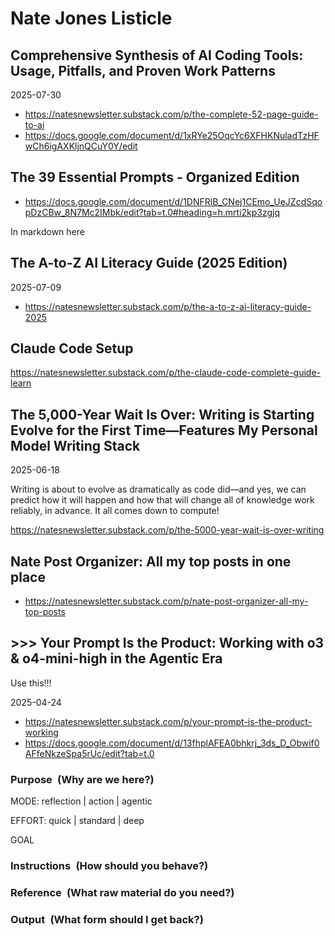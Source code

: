 # Nate Jones Listicle

## Comprehensive Synthesis of AI Coding Tools: Usage, Pitfalls, and Proven Work Patterns

2025-07-30

* https://natesnewsletter.substack.com/p/the-complete-52-page-guide-to-ai
* https://docs.google.com/document/d/1xRYe25OqcYc6XFHKNuladTzHFwCh6igAXKljnQCuY0Y/edit

## The 39 Essential Prompts - Organized Edition

* https://docs.google.com/document/d/1DNFRlB_CNej1CEmo_UeJZcdSqopDzCBw_8N7Mc2IMbk/edit?tab=t.0#heading=h.mrti2kp3zgjq

In markdown here

## The A-to-Z AI Literacy Guide (2025 Edition)

2025-07-09

* https://natesnewsletter.substack.com/p/the-a-to-z-ai-literacy-guide-2025

## Claude Code Setup

https://natesnewsletter.substack.com/p/the-claude-code-complete-guide-learn

## The 5,000-Year Wait Is Over: Writing is Starting Evolve for the First Time—Features My Personal Model Writing Stack

2025-06-18

Writing is about to evolve as dramatically as code did—and yes, we can predict how it will happen and how that will change all of knowledge work reliably, in advance. It all comes down to compute!

https://natesnewsletter.substack.com/p/the-5000-year-wait-is-over-writing

## Nate Post Organizer: All my top posts in one place

* https://natesnewsletter.substack.com/p/nate-post-organizer-all-my-top-posts



## >>> Your Prompt Is the Product: Working with o3 & o4-mini-high in the Agentic Era

Use this!!!

2025-04-24

* https://natesnewsletter.substack.com/p/your-prompt-is-the-product-working
* https://docs.google.com/document/d/13fhplAFEA0bhkrj_3ds_D_Obwif0AFfeNkzeSpa5rUc/edit?tab=t.0

### Purpose (Why are we here?)

MODE: reflection | action | agentic

EFFORT: quick | standard | deep

GOAL

### Instructions (How should you behave?)

### Reference (What raw material do you need?)

### Output (What form should I get back?)
